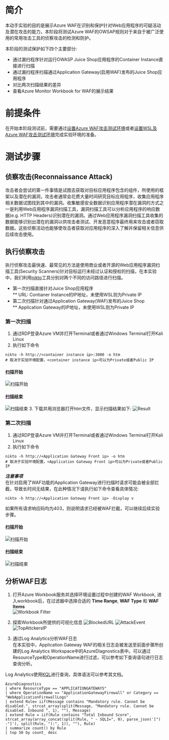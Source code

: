 # 简介  
本动手实验的目的是展示Azure WAF在识别和保护针对Web应用程序的可疑活动及潜在攻击的能力，本阶段将测试Azure WAF的OWSAP规则对于来自于被广泛使用的常用攻击工具的侦察攻击的检测和防护。

本阶段的测试保护如下四个主要部分:   

* 通过漏扫程序针对运行OWASP Juice Shop应用程序的Container Instance直接进行扫描   
* 通过漏扫程序扫描通过Application Gateway(启用WAF)发布的Juice Shop应用程序 
* 对比两次扫描结果的差异 
* 查看Azure Monitor Workbook for WAF的展示结果     
   

# 前提条件  
在开始本阶段测试前，需要通过[设置Azure WAF攻击测试环境](./Lab-Environment-Setup.md)或者[设置WSL及Azure WAF攻击测试环境](./Lab-WSL.md)完成实验环境的准备。  


# 测试步骤   
## 侦察攻击(Reconnaissance Attack)  
攻击者会尝试的第一件事情是试图去获取对目标应用程序包含的组件，所使用的框架以及潜在的漏洞，攻击者通常会花费大量时间研究目标应用程序，收集应用程序相关数据试图找到其中的漏洞。收集敏感安全数据识别应用程序潜在漏洞的方式之一是利用Web应用程序漏洞扫描工具，漏洞扫描工具可以分析应用程序的响应数据(e.g. HTTP Headers)识别潜在的漏洞。通过Web应用程序漏洞扫描工具收集的数据能够识别出潜在的漏洞以供攻击者测试、开发恶意程序最终用来攻击或者窃取数据。这些侦察活动也能够使攻击者获取对应用程序的深入了解并保留相关信息供后续攻击使用。    

## 执行侦察攻击  
执行侦察攻击最快速、最常见的方法是使用商业或者开源的Web应用程序漏洞扫描工具(Security Scanners)针对目标运行未经过认证和授权的扫描，在本实验中，我们利用[nikto](https://github.com/sullo/nikto)工具分别对两个不同的访问路径进行扫描。  
* 第一次扫描直接针对Juice Shop应用程序  
** URL: Contianer Instance的IP地址，未使用WSL则为Private IP
* 第二次扫描针对通过Application Gateway(WAF)发布的Juice Shop  
** Application Gateway的IP地址，未使用WSL则为Private IP

### 第一次扫描    
1. 通过RDP登录Azure VM并打开Terminal或者通过Windows Terminal打开Kali Linux  
2. 执行如下命令  
```
nikto -h http://<container instance ip>:3000 -o htm
# 取决于实验环境配置，<container instance ip>可以为Private或者Public IP
```
#### 扫描开始
![扫描开始](./images/nikto-NoWAF-Start.png)
#### 扫描结束
![扫描结束](./images/nikto-NoWAF-Stop.png)
3. 下载并用浏览器打开htm文件，显示扫描结果如下:
![Result](./images/First-Scan.png)
### 第二次扫描
1. 通过RDP登录Azure VM并打开Terminal或者通过Windows Terminal打开Kali Linux  
2. 执行如下命令  
```
nikto -h http://<Application Gateway Front ip> -o htm
# 取决于实验环境配置，<Application Gateway Front ip>可以为Private或者Public IP
```  
***注意事项***   
在针对启用了WAF功能的Application Gateway进行扫描时请求可能会被全部拦截，导致长时间无结果，在此种情况下请执行如下命令查看具体情况:   
```
nikto -h http://<Application Gateway Front ip> -Display v
```  
如果所有请求响应码均为403，则说明请求已经被WAF拦截，可以继续后续实验步骤。 

#### 扫描开始
![扫描开始](./images/nikto-WAF-Start.png)
#### 扫描结束
![扫描结束](./images/nikto-waf-403.png)   

## 分析WAF日志
1. 打开Azure Workbook服务并选择环境设置过程中创建的WAF Workbook, 进入workbook后，在过滤器中选择合适的 **Time Range**, **WAF Type** 和 **WAF Items**  
![Workbook Filter](./images/Workbook-select.png)  

2. 探索Workbook所提供的可视化信息
![BlockedURL](./images/Block_URL.png)
![AttackEvent](./images/Attack_Event.png)
![TopAttckersIP](./images/AttackIPAddress.png)  

3. 通过Log Analytics分析WAF日志   
在本实验中，Application Gateway WAF的相关日志会被发送至前面步骤所创建的Log Analytics Workspace中的AzureDiagnostics表中。可以通过ResourceType和OperationName进行过滤，可以参考如下查询语句进行日志查询分析。  

Log Analytics使用[KQL](https://docs.microsoft.com/en-us/azure/data-explorer/kql-quick-reference)进行查询，具体语法可以参考其文档。

```
AzureDiagnostics
| where ResourceType == "APPLICATIONGATEWAYS"
| where OperationName == "ApplicationGatewayFirewall" or Category == "WebApplicationFirewallLogs"
| extend Rule= iif(Message contains "Mandatory rule. Cannot be disabled.", strcat_array(split(Message, "Mandatory rule. Cannot be disabled. Inbound ", 1), ""), Message)
| extend Rule = iif(Rule contains "Total Inbound Score", strcat_array(array_concat(split(Rule, " - SQLI=", 0), parse_json('[") -"]'), split(Rule, "):", 1)), ""), Rule)
| summarize count() by Rule
| top 50 by count_ desc
```